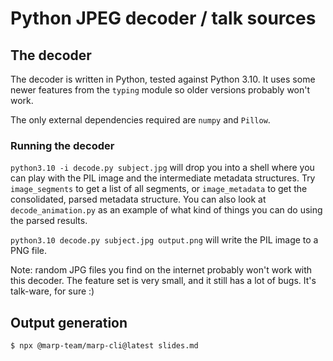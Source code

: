 # Python JPEG decoder / talk sources

## The decoder

The decoder is written in Python, tested against Python 3.10. It uses some newer features from the `typing` module so older versions probably won't work.

The only external dependencies required are `numpy` and `Pillow`.

### Running the decoder

`python3.10 -i decode.py subject.jpg` will drop you into a shell where you can play with the PIL image and the intermediate metadata structures. Try `image_segments` to get a list of all segments, or `image_metadata` to get the consolidated, parsed metadata structure. You can also look at `decode_animation.py` as an example of what kind of things you can do using the parsed results.

`python3.10 decode.py subject.jpg output.png` will write the PIL image to a PNG file.

Note: random JPG files you find on the internet probably won't work with this decoder. The feature set is very small, and it still has a lot of bugs. It's talk-ware, for sure :)


## Output generation

```
$ npx @marp-team/marp-cli@latest slides.md
```